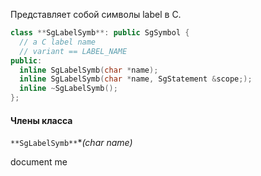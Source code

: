 Представляет собой символы label в C.
```cpp
class **SgLabelSymb**: public SgSymbol {
  // a C label name
  // variant == LABEL_NAME
public:
  inline SgLabelSymb(char *name);
  inline SgLabelSymb(char *name, SgStatement &scope;);
  inline ~SgLabelSymb();
};
```
#### Члены класса

`**SgLabelSymb**`**(char *name)**

document me

